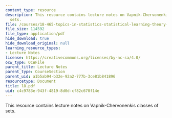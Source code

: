 ```yaml
---
content_type: resource
description: This resource contains lecture notes on Vapnik-Chervonenkis classes of
  sets.
file: /courses/18-465-topics-in-statistics-statistical-learning-theory-spring-2007/c4c9783e943f48198d0dcf82c670f14e_l8.pdf
file_size: 114592
file_type: application/pdf
hide_download: true
hide_download_original: null
learning_resource_types:
- Lecture Notes
license: https://creativecommons.org/licenses/by-nc-sa/4.0/
ocw_type: OCWFile
parent_title: Lecture Notes
parent_type: CourseSection
parent_uid: a1b5ab94-b32e-92a2-777b-3ce81b841896
resourcetype: Document
title: l8.pdf
uid: c4c9783e-943f-4819-8d0d-cf82c670f14e
---
```

This resource contains lecture notes on Vapnik-Chervonenkis classes of sets.